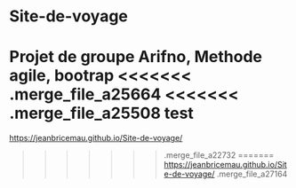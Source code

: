 # Site-de-voyage
Projet de groupe Arifno, Methode agile, bootrap
<<<<<<< .merge_file_a25664
<<<<<<< .merge_file_a25508
test
=======
https://jeanbricemau.github.io/Site-de-voyage/
>>>>>>> .merge_file_a22732
=======
https://jeanbricemau.github.io/Site-de-voyage/
>>>>>>> .merge_file_a27164
